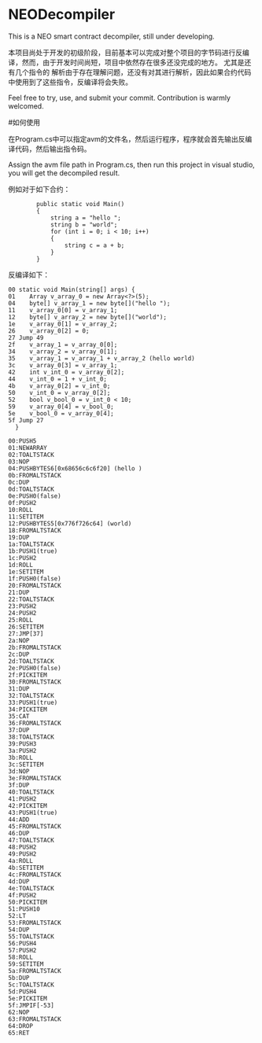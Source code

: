 # NEODecompiler
This is a NEO smart contract decompiler, still under developing.

本项目尚处于开发的初级阶段，目前基本可以完成对整个项目的字节码进行反编译，然而，由于开发时间尚短，项目中依然存在很多还没完成的地方。 尤其是还有几个指令的
解析由于存在理解问题，还没有对其进行解析，因此如果合约代码中使用到了这些指令，反编译将会失败。

Feel free to try, use, and submit your commit. Contribution is warmly welcomed.

#如何使用

在Program.cs中可以指定avm的文件名，然后运行程序，程序就会首先输出反编译代码，然后输出指令码。

Assign the avm file path in Program.cs, then run this project in visual studio, you will get the decompiled result.

例如对于如下合约：
```
        public static void Main()
        {
            string a = "hello ";
            string b = "world";
            for (int i = 0; i < 10; i++)
            {
                string c = a + b;
            }
        }
```

反编译如下：
```
00 static void Main(string[] args) {
01    Array v_array_0 = new Array<?>(5);
04    byte[] v_array_1 = new byte[]("hello ");
11    v_array_0[0] = v_array_1;
12    byte[] v_array_2 = new byte[]("world");
1e    v_array_0[1] = v_array_2;
26    v_array_0[2] = 0;
27 Jump 49
2f    v_array_1 = v_array_0[0];
34    v_array_2 = v_array_0[1];
35    v_array_1 = v_array_1 + v_array_2 (hello world)
3c    v_array_0[3] = v_array_1;
42    int v_int_0 = v_array_0[2];
44    v_int_0 = 1 + v_int_0;
4b    v_array_0[2] = v_int_0;
50    v_int_0 = v_array_0[2];
52    bool v_bool_0 = v_int_0 < 10;
59    v_array_0[4] = v_bool_0;
5e    v_bool_0 = v_array_0[4];
5f Jump 27
  }

00:PUSH5
01:NEWARRAY
02:TOALTSTACK
03:NOP
04:PUSHBYTES6[0x68656c6c6f20] (hello )
0b:FROMALTSTACK
0c:DUP
0d:TOALTSTACK
0e:PUSH0(false)
0f:PUSH2
10:ROLL
11:SETITEM
12:PUSHBYTES5[0x776f726c64] (world)
18:FROMALTSTACK
19:DUP
1a:TOALTSTACK
1b:PUSH1(true)
1c:PUSH2
1d:ROLL
1e:SETITEM
1f:PUSH0(false)
20:FROMALTSTACK
21:DUP
22:TOALTSTACK
23:PUSH2
24:PUSH2
25:ROLL
26:SETITEM
27:JMP[37]
2a:NOP
2b:FROMALTSTACK
2c:DUP
2d:TOALTSTACK
2e:PUSH0(false)
2f:PICKITEM
30:FROMALTSTACK
31:DUP
32:TOALTSTACK
33:PUSH1(true)
34:PICKITEM
35:CAT
36:FROMALTSTACK
37:DUP
38:TOALTSTACK
39:PUSH3
3a:PUSH2
3b:ROLL
3c:SETITEM
3d:NOP
3e:FROMALTSTACK
3f:DUP
40:TOALTSTACK
41:PUSH2
42:PICKITEM
43:PUSH1(true)
44:ADD
45:FROMALTSTACK
46:DUP
47:TOALTSTACK
48:PUSH2
49:PUSH2
4a:ROLL
4b:SETITEM
4c:FROMALTSTACK
4d:DUP
4e:TOALTSTACK
4f:PUSH2
50:PICKITEM
51:PUSH10
52:LT
53:FROMALTSTACK
54:DUP
55:TOALTSTACK
56:PUSH4
57:PUSH2
58:ROLL
59:SETITEM
5a:FROMALTSTACK
5b:DUP
5c:TOALTSTACK
5d:PUSH4
5e:PICKITEM
5f:JMPIF[-53]
62:NOP
63:FROMALTSTACK
64:DROP
65:RET
```
